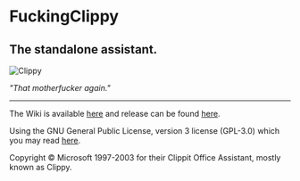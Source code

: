 # FuckingClippy
## The standalone assistant.

![Clippy](http://didi.wcantin.ca/p/clippy2.png)

*"That motherfucker again."*

---

The Wiki is available [here][wiki] and release can be found [here][releases].

Using the GNU General Public License, version 3 license (GPL-3.0) which you may read [here][license].

Copyright © Microsoft 1997-2003 for their Clippit Office Assistant, mostly known as Clippy.

[wiki]: https://github.com/guitarxhero/FuckingClippy/wiki
[releases]: https://github.com/guitarxhero/FuckingClippy/releases
[license]: LICENSE